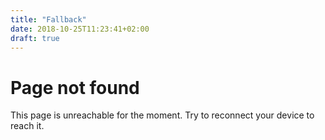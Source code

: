 ```yaml
---
title: "Fallback"
date: 2018-10-25T11:23:41+02:00
draft: true
---
```


# Page not found

This page is unreachable for the moment. Try to reconnect your device to reach it.
